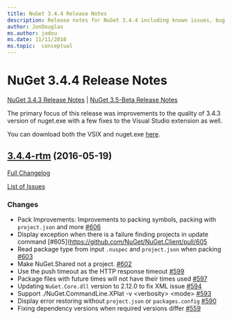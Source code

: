 ```yaml
---
title: NuGet 3.4.4 Release Notes
description: Release notes for NuGet 3.4.4 including known issues, bug fixes, added features, and DCRs.
author: JonDouglas
ms.author: jodou
ms.date: 11/11/2016
ms.topic:  conceptual
---
```


# NuGet 3.4.4 Release Notes

[NuGet 3.4.3 Release Notes](../release-notes/nuget-3.4.3.md) | [NuGet 3.5-Beta Release Notes](../release-notes/nuget-3.5-Beta.md)

The primary focus of this release was improvements to the quality of 3.4.3 version of nuget.exe with a few fixes to the Visual Studio extension as well.

You can download both the VSIX and nuget.exe [here](https://dist.nuget.org/index.html).

## [3.4.4-rtm](https://github.com/NuGet/NuGet.Client/tree/3.4.4-rtm) (2016-05-19)

[Full Changelog](https://github.com/NuGet/NuGet.Client/compare/3.5.0-beta-final...3.4.4-rtm)

[List of Issues](https://github.com/NuGet/Home/issues?q=is%3Aissue+milestone%3A3.4.4+is%3Aclosed)

### Changes

- Pack Improvements: Improvements to packing symbols, packing with `project.json` and more [\#606](https://github.com/NuGet/NuGet.Client/pull/606)
- Display exception when there is a failure finding projects in update command [\#605](https://github.com/NuGet/NuGet.Client/pull/605
- Read package type from input `.nuspec` and `project.json` when packing [\#603](https://github.com/NuGet/NuGet.Client/pull/603)
- Make NuGet.Shared not a project. [\#602](https://github.com/NuGet/NuGet.Client/pull/602)
- Use the push timeout as the HTTP response timeout [\#599](https://github.com/NuGet/NuGet.Client/pull/599)
- Package files with future times will not have their times used [\#597](https://github.com/NuGet/NuGet.Client/pull/597)
- Updating `NuGet.Core.dll` version to 2.12.0 to fix XML issue [\#594](https://github.com/NuGet/NuGet.Client/pull/594)
- Support ./NuGet.CommandLine.XPlat -v \<verbosity\> \<mode\> [\#593](https://github.com/NuGet/NuGet.Client/pull/593)
- Display error restoring without `project.json` or `packages.config` [\#590](https://github.com/NuGet/NuGet.Client/pull/590)
- Fixing dependency versions when required versions differ [\#559](https://github.com/NuGet/NuGet.Client/pull/559)